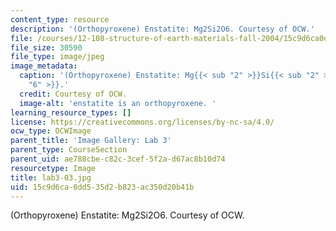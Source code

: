 ```yaml
---
content_type: resource
description: '(Orthopyroxene) Enstatite: Mg2Si2O6. Courtesy of OCW.'
file: /courses/12-108-structure-of-earth-materials-fall-2004/15c9d6ca0dd535d2b823ac350d20b41b_lab3-03.jpg
file_size: 30590
file_type: image/jpeg
image_metadata:
  caption: '(Orthopyroxene) Enstatite: Mg{{< sub "2" >}}Si{{< sub "2" >}}O{{< sub
    "6" >}}.'
  credit: Courtesy of OCW.
  image-alt: 'enstatite is an orthopyroxene. '
learning_resource_types: []
license: https://creativecommons.org/licenses/by-nc-sa/4.0/
ocw_type: OCWImage
parent_title: 'Image Gallery: Lab 3'
parent_type: CourseSection
parent_uid: ae788cbe-c82c-3cef-5f2a-d67ac8b10d74
resourcetype: Image
title: lab3-03.jpg
uid: 15c9d6ca-0dd5-35d2-b823-ac350d20b41b
---
```

(Orthopyroxene) Enstatite: Mg2Si2O6. Courtesy of OCW.